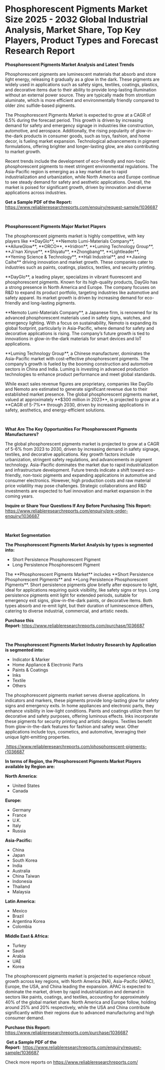 <p><h1>Phosphorescent Pigments Market Size 2025 - 2032 Global Industrial Analysis, Market Share, Top Key Players, Product Types and Forecast Research Report</h1></p><p><strong>Phosphorescent Pigments Market Analysis and Latest Trends</strong></p>
<p><p>Phosphorescent pigments are luminescent materials that absorb and store light energy, releasing it gradually as a glow in the dark. These pigments are widely used in applications such as safety signs, textiles, coatings, plastics, and decorative items due to their ability to provide long-lasting illumination without an external power source. They are typically made from strontium aluminate, which is more efficient and environmentally friendly compared to older zinc sulfide-based pigments.</p><p>The Phosphorescent Pigments Market is expected to grow at a CAGR of 6.5% during the forecast period. This growth is driven by increasing demand for safety and emergency signage in industries like construction, automotive, and aerospace. Additionally, the rising popularity of glow-in-the-dark products in consumer goods, such as toys, fashion, and home decor, is fueling market expansion. Technological advancements in pigment formulations, offering brighter and longer-lasting glow, are also contributing to market growth.</p><p>Recent trends include the development of eco-friendly and non-toxic phosphorescent pigments to meet stringent environmental regulations. The Asia-Pacific region is emerging as a key market due to rapid industrialization and urbanization, while North America and Europe continue to see steady demand for safety and aesthetic applications. Overall, the market is poised for significant growth, driven by innovation and diverse applications across industries.</p></p>
<p><strong>Get a Sample PDF of the Report:&nbsp;</strong> <a href="https://www.reliableresearchreports.com/enquiry/request-sample/1036687?utm_campaign=2116&utm_medium=2&utm_source=Github&utm_content=ia&utm_term=27012025&utm_id=phosphorescent-pigments">https://www.reliableresearchreports.com/enquiry/request-sample/1036687</a></p>
<p>&nbsp;</p>
<p><strong>Phosphorescent Pigments Major Market Players</strong></p>
<p><p>The phosphorescent pigments market is highly competitive, with key players like **DayGlo**, **Nemoto Lumi-Materials Company**, **AllureGlow**, **ORCO**, **Iridron**, **Luming Technology Group**, **Ji'nan Xinyue**, **Shiyatu**, **Zhongbang**, **Lightleader**, **Yeming Science & Technology**, **Hali Industrial**, and **Jiaxing Caihe** driving innovation and market growth. These companies cater to industries such as paints, coatings, plastics, textiles, and security printing.</p><p>**DayGlo**, a leading player, specializes in vibrant fluorescent and phosphorescent pigments. Known for its high-quality products, DayGlo has a strong presence in North America and Europe. The company focuses on R&D to expand its product portfolio, targeting industries like automotive and safety apparel. Its market growth is driven by increasing demand for eco-friendly and long-lasting pigments.</p><p>**Nemoto Lumi-Materials Company**, a Japanese firm, is renowned for its advanced phosphorescent materials used in safety signs, watches, and emergency lighting. With a focus on sustainability, Nemoto is expanding its global footprint, particularly in Asia-Pacific, where demand for safety and decorative applications is rising. The company’s future growth is tied to innovations in glow-in-the-dark materials for smart devices and IoT applications.</p><p>**Luming Technology Group**, a Chinese manufacturer, dominates the Asia-Pacific market with cost-effective phosphorescent pigments. The company’s growth is fueled by the booming construction and automotive sectors in China and India. Luming is investing in advanced production technologies to enhance product performance and meet global standards.</p><p>While exact sales revenue figures are proprietary, companies like DayGlo and Nemoto are estimated to generate significant revenue due to their established market presence. The global phosphorescent pigments market, valued at approximately **$300 million in 2023**, is projected to grow at a **CAGR of 5-7%** through 2030, driven by increasing applications in safety, aesthetics, and energy-efficient solutions.</p></p>
<p>&nbsp;</p>
<p><strong>What Are The Key Opportunities For Phosphorescent Pigments Manufacturers?</strong></p>
<p><p>The global phosphorescent pigments market is projected to grow at a CAGR of 5-6% from 2023 to 2030, driven by increasing demand in safety signage, textiles, and decorative applications. Key growth factors include urbanization, stringent safety regulations, and advancements in pigment technology. Asia-Pacific dominates the market due to rapid industrialization and infrastructure development. Future trends indicate a shift toward eco-friendly, non-toxic pigments and expanding applications in automotive and consumer electronics. However, high production costs and raw material price volatility may pose challenges. Strategic collaborations and R&D investments are expected to fuel innovation and market expansion in the coming years.</p></p>
<p><strong>Inquire or Share Your Questions If Any Before Purchasing This Report:</strong> <a href="https://www.reliableresearchreports.com/enquiry/pre-order-enquiry/1036687?utm_campaign=2116&utm_medium=2&utm_source=Github&utm_content=ia&utm_term=27012025&utm_id=phosphorescent-pigments">https://www.reliableresearchreports.com/enquiry/pre-order-enquiry/1036687</a></p>
<p>&nbsp;</p>
<p><strong>Market Segmentation</strong></p>
<p><strong>The Phosphorescent Pigments Market Analysis by types is segmented into:</strong></p>
<p><ul><li>Short Persistence Phosphorescent Pigment</li><li>Long Persistence Phosphorescent Pigment</li></ul></p>
<p><p>The **Phosphorescent Pigments Market** includes **Short Persistence Phosphorescent Pigments** and **Long Persistence Phosphorescent Pigments**. Short persistence pigments glow briefly after exposure to light, ideal for applications requiring quick visibility, like safety signs or toys. Long persistence pigments emit light for extended periods, suitable for emergency exit signs, glow-in-the-dark paints, or decorative items. Both types absorb and re-emit light, but their duration of luminescence differs, catering to diverse industrial, commercial, and artistic needs.</p></p>
<p><strong>Purchase this Report:&nbsp;</strong><a href="https://www.reliableresearchreports.com/purchase/1036687?utm_campaign=2116&utm_medium=2&utm_source=Github&utm_content=ia&utm_term=27012025&utm_id=phosphorescent-pigments">https://www.reliableresearchreports.com/purchase/1036687</a></p>
<p>&nbsp;</p>
<p><strong>The Phosphorescent Pigments Market Industry Research by Application is segmented into:</strong></p>
<p><ul><li>Indicator & Marker</li><li>Home Appliance & Electronic Parts</li><li>Paints & Coatings</li><li>Inks</li><li>Textile</li><li>Others</li></ul></p>
<p><p>The phosphorescent pigments market serves diverse applications. In indicators and markers, these pigments provide long-lasting glow for safety signs and emergency exits. In home appliances and electronic parts, they enhance visibility in low-light conditions. Paints and coatings utilize them for decorative and safety purposes, offering luminous effects. Inks incorporate these pigments for security printing and artistic designs. Textiles benefit from glow-in-the-dark features for fashion and safety wear. Other applications include toys, cosmetics, and automotive, leveraging their unique light-emitting properties.</p></p>
<p><a href="https://www.reliableresearchreports.com/phosphorescent-pigments-r1036687?utm_campaign=2116&utm_medium=2&utm_source=Github&utm_content=ia&utm_term=27012025&utm_id=phosphorescent-pigments">&nbsp;https://www.reliableresearchreports.com/phosphorescent-pigments-r1036687</a></p>
<p><strong>In terms of Region, the Phosphorescent Pigments Market Players available by Region are:</strong></p>
<p>
    <p> <strong> North America: </strong>
        <ul>
            <li>United States</li>
            <li>Canada</li>
        </ul>
        </p> 
    <p> <strong> Europe: </strong>
        <ul>
            <li>Germany</li>
            <li>France</li>
            <li>U.K.</li>
            <li>Italy</li>
            <li>Russia</li>
        </ul>
        </p> 
    <p> <strong> Asia-Pacific: </strong>
        <ul>
            <li>China</li>
            <li>Japan</li>
            <li>South Korea</li>
            <li>India</li>
            <li>Australia</li>
            <li>China Taiwan</li>
            <li>Indonesia</li>
            <li>Thailand</li>
            <li>Malaysia</li>
        </ul>
        </p> 
    <p> <strong> Latin America: </strong>
        <ul>
            <li>Mexico</li>
            <li>Brazil</li>
            <li>Argentina Korea</li>
            <li>Colombia</li>
        </ul>
        </p> 
    <p> <strong> Middle East & Africa: </strong>
        <ul>
            <li>Turkey</li>
            <li>Saudi</li>
            <li>Arabia</li>
            <li>UAE</li>
            <li>Korea</li>
        </ul>
    </p>
    </p>
<p><p>The phosphorescent pigments market is projected to experience robust growth across key regions, with North America (NA), Asia-Pacific (APAC), Europe, the USA, and China leading the expansion. APAC is expected to dominate the market, driven by rapid industrialization and demand in sectors like paints, coatings, and textiles, accounting for approximately 40% of the global market share. North America and Europe follow, holding around 25% and 20% respectively, while the USA and China contribute significantly within their regions due to advanced manufacturing and high consumer demand.</p></p>
<p><strong>Purchase this Report: </strong><a href="https://www.reliableresearchreports.com/purchase/1036687?utm_campaign=2116&utm_medium=2&utm_source=Github&utm_content=ia&utm_term=27012025&utm_id=phosphorescent-pigments">https://www.reliableresearchreports.com/purchase/1036687</a></p>
<p>&nbsp;<strong>Get a Sample PDF of the Report:&nbsp;&nbsp;</strong><a href="https://www.reliableresearchreports.com/enquiry/request-sample/1036687?utm_campaign=2116&utm_medium=2&utm_source=Github&utm_content=ia&utm_term=27012025&utm_id=phosphorescent-pigments">https://www.reliableresearchreports.com/enquiry/request-sample/1036687</a></p>
<p><strong></strong></p>
<p>Check more reports on <a href="https://www.reliableresearchreports.com/?utm_campaign=2116&utm_medium=2&utm_source=Github&utm_content=ia&utm_term=27012025&utm_id=phosphorescent-pigments">https://www.reliableresearchreports.com/</a></p>